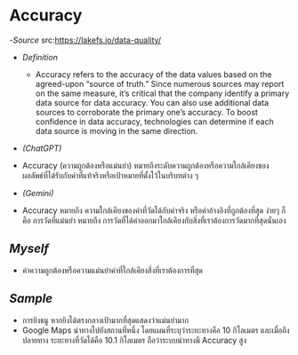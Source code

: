 # Accuracy       
-*Source* src:https://lakefs.io/data-quality/
- *Definition*
  - Accuracy refers to the accuracy of the data values based on the agreed-upon “source of truth.” Since numerous sources may report on the same measure, it’s critical that the company identify a primary data source for data accuracy. You can also use additional data sources to corroborate the primary one’s accuracy. To boost confidence in data accuracy, technologies can determine if each data source is moving in the same direction.

- *(ChatGPT)*
- Accuracy (ความถูกต้องหรือแม่นยำ) หมายถึงระดับความถูกต้องหรือความใกล้เคียงของผลลัพธ์ที่ได้รับกับค่าที่แท้จริงหรือเป้าหมายที่ตั้งไว้ในบริบทต่าง ๆ

- *(Gemini)*
- Accuracy หมายถึง ความใกล้เคียงของค่าที่วัดได้กับค่าจริง หรือค่าอ้างอิงที่ถูกต้องที่สุด  ง่ายๆ ก็คือ การวัดที่แม่นยำ หมายถึง การวัดที่ได้ค่าออกมาใกล้เคียงกับสิ่งที่เราต้องการวัดมากที่สุดนั่นเอง

## *Myself*
- ค่าความถูกต้องหรือความแม่นยำค่าที่ใกล้เคียงสิ่งที่เราต้องการที่สุด

## *Sample*
- การยิงธนู หากยิงได้ตรงกลางเป้ามากที่สุดแสดงว่าแม่นยำมาก
- Google Maps นำทางไปยังสถานที่หนึ่ง โดยแผนที่ระบุว่าระยะทางคือ 10 กิโลเมตร และเมื่อถึงปลายทาง ระยะทางที่วัดได้คือ 10.1 กิโลเมตร ถือว่าระบบนำทางมี Accuracy สูง
